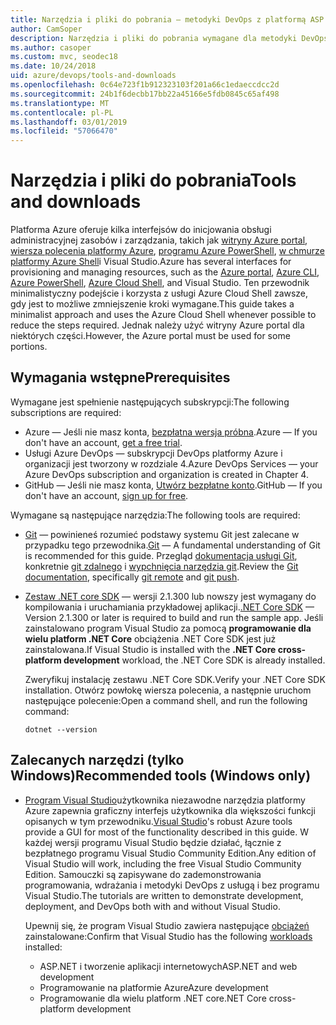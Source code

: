 ```yaml
---
title: Narzędzia i pliki do pobrania — metodyki DevOps z platformą ASP.NET Core i platformy Azure
author: CamSoper
description: Narzędzia i pliki do pobrania wymagane dla metodyki DevOps z platformą ASP.NET Core i platformy Azure.
ms.author: casoper
ms.custom: mvc, seodec18
ms.date: 10/24/2018
uid: azure/devops/tools-and-downloads
ms.openlocfilehash: 0c64e723f1b912323103f201a66c1edaeccdcc2d
ms.sourcegitcommit: 24b1f6decbb17bb22a45166e5fdb0845c65af498
ms.translationtype: MT
ms.contentlocale: pl-PL
ms.lasthandoff: 03/01/2019
ms.locfileid: "57066470"
---
```

# <a name="tools-and-downloads"></a><span data-ttu-id="42b0e-103">Narzędzia i pliki do pobrania</span><span class="sxs-lookup"><span data-stu-id="42b0e-103">Tools and downloads</span></span>

<span data-ttu-id="42b0e-104">Platforma Azure oferuje kilka interfejsów do inicjowania obsługi administracyjnej zasobów i zarządzania, takich jak [witryny Azure portal](https://portal.azure.com), [wiersza polecenia platformy Azure](/cli/azure/), [programu Azure PowerShell](/powershell/azure/overview), [w chmurze platformy Azure Shell](https://shell.azure.com/bash)i Visual Studio.</span><span class="sxs-lookup"><span data-stu-id="42b0e-104">Azure has several interfaces for provisioning and managing resources, such as the [Azure portal](https://portal.azure.com), [Azure CLI](/cli/azure/), [Azure PowerShell](/powershell/azure/overview), [Azure Cloud Shell](https://shell.azure.com/bash), and Visual Studio.</span></span> <span data-ttu-id="42b0e-105">Ten przewodnik minimalistyczny podejście i korzysta z usługi Azure Cloud Shell zawsze, gdy jest to możliwe zmniejszenie kroki wymagane.</span><span class="sxs-lookup"><span data-stu-id="42b0e-105">This guide takes a minimalist approach and uses the Azure Cloud Shell whenever possible to reduce the steps required.</span></span> <span data-ttu-id="42b0e-106">Jednak należy użyć witryny Azure portal dla niektórych części.</span><span class="sxs-lookup"><span data-stu-id="42b0e-106">However, the Azure portal must be used for some portions.</span></span>

## <a name="prerequisites"></a><span data-ttu-id="42b0e-107">Wymagania wstępne</span><span class="sxs-lookup"><span data-stu-id="42b0e-107">Prerequisites</span></span>

<span data-ttu-id="42b0e-108">Wymagane jest spełnienie następujących subskrypcji:</span><span class="sxs-lookup"><span data-stu-id="42b0e-108">The following subscriptions are required:</span></span>

* <span data-ttu-id="42b0e-109">Azure &mdash; Jeśli nie masz konta, [bezpłatna wersja próbna](https://azure.microsoft.com/free/).</span><span class="sxs-lookup"><span data-stu-id="42b0e-109">Azure &mdash; If you don't have an account, [get a free trial](https://azure.microsoft.com/free/).</span></span>
* <span data-ttu-id="42b0e-110">Usługi Azure DevOps &mdash; subskrypcji DevOps platformy Azure i organizacji jest tworzony w rozdziale 4.</span><span class="sxs-lookup"><span data-stu-id="42b0e-110">Azure DevOps Services &mdash; your Azure DevOps subscription and organization is created in Chapter 4.</span></span>
* <span data-ttu-id="42b0e-111">GitHub &mdash; Jeśli nie masz konta, [Utwórz bezpłatne konto](https://github.com/join).</span><span class="sxs-lookup"><span data-stu-id="42b0e-111">GitHub &mdash; If you don't have an account, [sign up for free](https://github.com/join).</span></span>

<span data-ttu-id="42b0e-112">Wymagane są następujące narzędzia:</span><span class="sxs-lookup"><span data-stu-id="42b0e-112">The following tools are required:</span></span>

* <span data-ttu-id="42b0e-113">[Git](https://git-scm.com/downloads) &mdash; powinieneś rozumieć podstawy systemu Git jest zalecane w przypadku tego przewodnika.</span><span class="sxs-lookup"><span data-stu-id="42b0e-113">[Git](https://git-scm.com/downloads) &mdash; A fundamental understanding of Git is recommended for this guide.</span></span> <span data-ttu-id="42b0e-114">Przegląd [dokumentacja usługi Git](https://git-scm.com/doc), konkretnie [git zdalnego](https://git-scm.com/docs/git-remote) i [wypchnięcia narzędzia git](https://git-scm.com/docs/git-push).</span><span class="sxs-lookup"><span data-stu-id="42b0e-114">Review the [Git documentation](https://git-scm.com/doc), specifically [git remote](https://git-scm.com/docs/git-remote) and [git push](https://git-scm.com/docs/git-push).</span></span>
* <span data-ttu-id="42b0e-115">[Zestaw .NET core SDK](https://www.microsoft.com/net/download/) &mdash; wersji 2.1.300 lub nowszy jest wymagany do kompilowania i uruchamiania przykładowej aplikacji.</span><span class="sxs-lookup"><span data-stu-id="42b0e-115">[.NET Core SDK](https://www.microsoft.com/net/download/) &mdash; Version 2.1.300 or later is required to build and run the sample app.</span></span> <span data-ttu-id="42b0e-116">Jeśli zainstalowano program Visual Studio za pomocą **programowanie dla wielu platform .NET Core** obciążenia .NET Core SDK jest już zainstalowana.</span><span class="sxs-lookup"><span data-stu-id="42b0e-116">If Visual Studio is installed with the **.NET Core cross-platform development** workload, the .NET Core SDK is already installed.</span></span>

    <span data-ttu-id="42b0e-117">Zweryfikuj instalację zestawu .NET Core SDK.</span><span class="sxs-lookup"><span data-stu-id="42b0e-117">Verify your .NET Core SDK installation.</span></span> <span data-ttu-id="42b0e-118">Otwórz powłokę wiersza polecenia, a następnie uruchom następujące polecenie:</span><span class="sxs-lookup"><span data-stu-id="42b0e-118">Open a command shell, and run the following command:</span></span>

    ```console
    dotnet --version
    ```

## <a name="recommended-tools-windows-only"></a><span data-ttu-id="42b0e-119">Zalecanych narzędzi (tylko Windows)</span><span class="sxs-lookup"><span data-stu-id="42b0e-119">Recommended tools (Windows only)</span></span>

* <span data-ttu-id="42b0e-120">[Program Visual Studio](https://www.visualstudio.com/)użytkownika niezawodne narzędzia platformy Azure zapewnia graficzny interfejs użytkownika dla większości funkcji opisanych w tym przewodniku.</span><span class="sxs-lookup"><span data-stu-id="42b0e-120">[Visual Studio](https://www.visualstudio.com/)'s robust Azure tools provide a GUI for most of the functionality described in this guide.</span></span> <span data-ttu-id="42b0e-121">W każdej wersji programu Visual Studio będzie działać, łącznie z bezpłatnego programu Visual Studio Community Edition.</span><span class="sxs-lookup"><span data-stu-id="42b0e-121">Any edition of Visual Studio will work, including the free Visual Studio Community Edition.</span></span> <span data-ttu-id="42b0e-122">Samouczki są zapisywane do zademonstrowania programowania, wdrażania i metodyki DevOps z usługą i bez programu Visual Studio.</span><span class="sxs-lookup"><span data-stu-id="42b0e-122">The tutorials are written to demonstrate development, deployment, and DevOps both with and without Visual Studio.</span></span>

  <span data-ttu-id="42b0e-123">Upewnij się, że program Visual Studio zawiera następujące [obciążeń](/visualstudio/install/modify-visual-studio) zainstalowane:</span><span class="sxs-lookup"><span data-stu-id="42b0e-123">Confirm that Visual Studio has the following [workloads](/visualstudio/install/modify-visual-studio) installed:</span></span>

  * <span data-ttu-id="42b0e-124">ASP.NET i tworzenie aplikacji internetowych</span><span class="sxs-lookup"><span data-stu-id="42b0e-124">ASP.NET and web development</span></span>
  * <span data-ttu-id="42b0e-125">Programowanie na platformie Azure</span><span class="sxs-lookup"><span data-stu-id="42b0e-125">Azure development</span></span>
  * <span data-ttu-id="42b0e-126">Programowanie dla wielu platform .NET core</span><span class="sxs-lookup"><span data-stu-id="42b0e-126">.NET Core cross-platform development</span></span>
